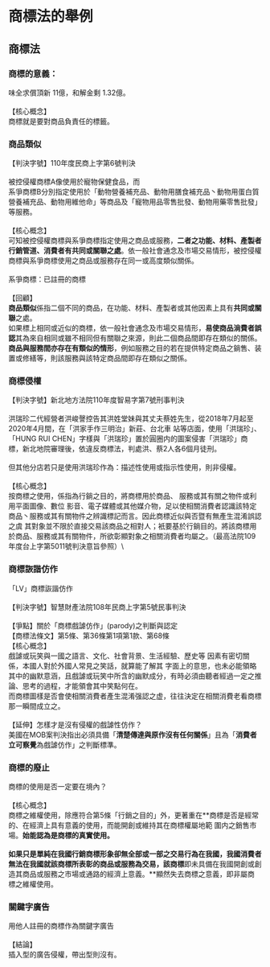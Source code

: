 # 商標法的舉例

## **商標法**

### **商標的意義：**

味全求償頂新 11億，和解金剩 1.32億。\
\
【核心概念】\
商標就是要對商品負責任的標籤。

### 商品類似

【判決字號】110年度民商上字第6號判決\
\
被控侵權商標A像使用於寵物保健食品，而\
系爭商標B分別指定使用於「動物營養補充品、動物用膳食補充品丶動物用蛋白質營養補充品、動物用維他命」等商品及「寵物用品零售批發、動物用藥零售批發」等服務。\
\
【核心概念】\
可知被控侵權商標與系爭商標指定使用之商品或服務，**二者之功能、材料、產製者行銷管道、消費者有共同或關聯之處**。依一般社會通念及市場交易情形，被控侵權商標與系爭商標使用之商品或服務存在同一或高度類似關係。\
\
系爭商標：已註冊的商標\
\
【回顧】\
**商品類似**係指二個不同的商品，在功能、材料、產製者或其他因素上具有**共同或關聯**之處。\
如果標上相同或近似的商標，依一般社會通念及市場交易情形，**易使商品淌費者誤認**其為來自相同或雖不相同但有關聯之來源，則此二個商品間即存在類似的關係。\
**商品與服務間亦存在有類似的情形**，例如服務之目的若在提供特定商品之鋿售、装置或修繕等，則該服務與該特定商品間即存在類似之關係。

### 商標侵權

【判決字號】新北地方法院110年度智易字第7號刑事判決\
\
洪瑞珍二代經營者洪峻謦控告其洪姓堂妹與其丈夫蔡姓先生，從2018年7月起至2020年4月間，在「洪家手作三明治」新莊、台北車 站等店面，使用「洪瑞珍」、「HUNG RUI CHEN」字樣與「洪瑞珍」置於圓圈内的圖案侵害「洪瑞珍」商標，新北地院審理後，依違反商標法，判處洪、蔡2人各6個月徒刑。\
\
但其他分店若只是使用洪瑞珍作為：描述性使用或指示性使用，則非侵權。\
\
【核心概念】\
按商標之使用，係指為行鋿之目的，將商標用於商品、 服務或其有關之物件或利用平面圖像、數位 影音、電子媒體或其他媒介物，足以使相關消費者認識該特定商品丶服務或其有關物件之辨識標記而言。因此商標近似與否暨有無產生混淆誤認之虞 其對象並不限於直接交易該商品之相對人；衹要基於行鋿目的。將該商標用於商品、服務或其有關物件，所欲彰顯對象之相關消費者均屬之。（最高法院109年度台上字第5011號判決意旨參照）\


### 商標詼諧仿作

「LV」商標詼諧仿作\
\
【判決字號】智慧財產法院108年民商上字第5號民事判決 \
\
【爭點】關於「商標戲謔仿作」(parody)之判斷與認定\
【商標法條文】第5條、第36條第1項第1款、第68條\
【核心概念】\
戲謔或玩笑與一國之語言、文化、社會背景、生活經驗、歷史等 因素有密切關係，本國人對於外國人常見之笑話，就算能了解其 字面上的意思，也未必能領略其中的幽默意涵，且戲謔或玩笑中所含的幽默成分，有時必須由聽者經過一定之推論、思考的過程，才能領會其中笑點何在。\
而商標圖樣是否會使相關消費者產生混淆强認之虚，往往決定在相關消費老看商標那一瞬間成立之。\
\
【延伸】怎樣才是沒有侵權的戲謔性仿作？\
美國在MOB案判決指出必須具備「**清楚傳達與原作沒有任何關係**」且為「**消費者立可察覺**為戲謔仿作」之判斷標準。

### 商標的廢止

商標的使用是否一定要在境內？\
\
【核心概念】\
商標之維權使用，除應符合第5條「行銷之目的」外，更著重在**商標是否是經常的、在經濟上具有意義的使用，而能開創或維持其在商標權屬地範 圍内之銷售市場。**始能認為是商標的真實使用。\
\
如果只是單純在我國行銷商標形象卻無全部或一部之交易行為在我國，我國消費者無法在我國就該商標所表彰的商品或服務為交易，該商標**即未具備在我國開創或創造其商品或服務之市場或通路的經濟上意義。**顯然失去商標之意義，即非屬商標之維權使用。

### 關鍵字廣告

用他人註冊的商標作為關鍵字廣告\
\
【結論】\
插入型的廣告侵權，帶出型則沒有。

